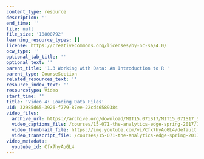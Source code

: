 ```yaml
---
content_type: resource
description: ''
end_time: ''
file: null
file_size: '18800792'
learning_resource_types: []
license: https://creativecommons.org/licenses/by-nc-sa/4.0/
ocw_type: ''
optional_tab_title: ''
optional_text: ''
parent_title: '1.3 Working with Data: An Introduction to R '
parent_type: CourseSection
related_resources_text: ''
resource_index_text: ''
resourcetype: Video
start_time: ''
title: 'Video 4: Loading Data Files'
uid: 32985d65-3926-f779-87ee-22cd46589384
video_files:
  archive_url: https://archive.org/download/MIT15.071S17/MIT15_071S17_Session_1.3.08_300k.mp4
  video_captions_file: /courses/15-071-the-analytics-edge-spring-2017/16c75a7aa4ce5696a72dfc4b51c3a953_Cfx7hyAoGL4.vtt
  video_thumbnail_file: https://img.youtube.com/vi/Cfx7hyAoGL4/default.jpg
  video_transcript_file: /courses/15-071-the-analytics-edge-spring-2017/6cf34badbfadcf70431138b15be4e80a_Cfx7hyAoGL4.pdf
video_metadata:
  youtube_id: Cfx7hyAoGL4
---
```

